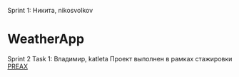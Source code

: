 Sprint 1: Никита, nikosvolkov
# WeatherApp
Sprint 2 Task 1: Владимир, katleta
Проект выполнен в рамках стажировки [PREAX](https://preax.ru/sprints)
